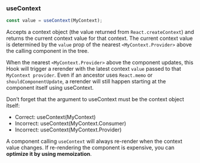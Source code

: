 ### useContext

```js
const value = useContext(MyContext);
```

Accepts a context object (the value returned from `React.createContext`) and returns the current context value for that context. The current context value is determined by the `value` prop of the nearest `<MyContext.Provider>` above the calling component in the tree.

When the nearest `<MyContext.Provider>` above the component updates, this Hook will trigger a rerender with the latest context `value` passed to that `MyContext provider`. Even if an ancestor uses `React.memo` or `shouldComponentUpdate`, a rerender will still happen starting at the component itself using useContext.

Don’t forget that the argument to useContext must be the context object itself:

* Correct: useContext(MyContext)
* Incorrect: useContext(MyContext.Consumer)
* Incorrect: useContext(MyContext.Provider)  

A component calling `useContext` will always re-render when the context value changes. If re-rendering the component is expensive, you can **optimize it by using memoization**.



